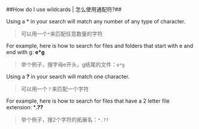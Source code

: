 ##How do I use wildcards | 怎么使用通配符?##

Using a * in your search will match any number of any type of character.

> 可以用一个`*`来匹配任意数量的字符

For example, here is how to search for files and folders that start with e and end with g: **e*g**

> 举个例子，搜字母e开头，g结尾的文件：`e*g`

Using a **?** in your search will match one character.

> 可以用一个`？`来匹配一个字符

For example, here is how to search for files that have a 2 letter file extension: ***.??**

> 举个例子，搜2个字符的拓展名：`*.??`
